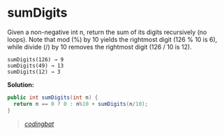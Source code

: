 # sumDigits

Given a non-negative int n, return the sum of its digits recursively (no loops). Note that mod (%) by 10 yields the rightmost digit (126 % 10 is 6), while divide (/) by 10 removes the rightmost digit (126 / 10 is 12).

```
sumDigits(126) → 9
sumDigits(49) → 13
sumDigits(12) → 3
```

**Solution:**

```java
public int sumDigits(int n) {
  return n == 0 ? 0 : n%10 + sumDigits(n/10);
}
```

> _[codingbat](https://codingbat.com/prob/p163932)_
